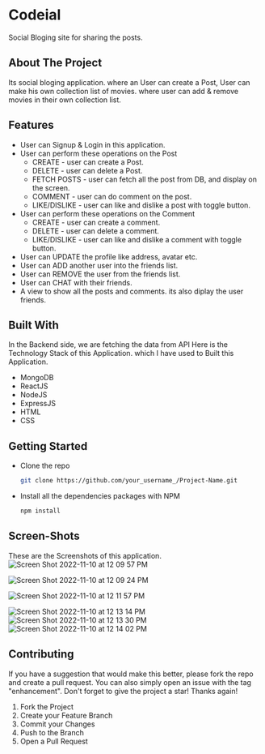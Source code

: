 # Codeial
Social Bloging site for sharing the posts.

## About The Project
Its social bloging application. where an User can create a Post, 
User can make his own collection list of movies. where user can add & remove movies in their own collection list. 

## Features
-  User can Signup & Login in this application.
-  User can perform these operations on the Post
   -  CREATE - user can create a Post. 
   -  DELETE - user can delete a Post.
   -  FETCH POSTS - user can fetch all the post from DB, and display on the screen. 
   -  COMMENT - user can do comment on the post.
   -  LIKE/DISLIKE - user can like and dislike a post with toggle button.
-  User can perform these operations on the Comment
   -  CREATE - user can create a comment. 
   -  DELETE - user can delete  a comment.
   -  LIKE/DISLIKE - user can like and dislike a comment with toggle button.
-  User can UPDATE the profile like address, avatar etc.
-  User can ADD another user into the friends list.
-  User can REMOVE the user from the friends list.
-  User can CHAT with their friends.
-  A view to show all the posts and comments. its also diplay the user friends.

## Built With

In the Backend side, we are fetching the data from API
Here is the Technology Stack of this Application. which I have used to Built this Application.

 -  MongoDB
 -  ReactJS
 -  NodeJS
 -  ExpressJS
 -  HTML
 -  CSS

<!-- GETTING STARTED -->

## Getting Started

- Clone the repo
   ```sh
   git clone https://github.com/your_username_/Project-Name.git
   ```
- Install all the dependencies packages with NPM
   ```sh
   npm install
   ```

## Screen-Shots 

These are the Screenshots of this application.
![Screen Shot 2022-11-10 at 12 09 57 PM](https://user-images.githubusercontent.com/25861228/201019759-965e77f5-1604-4cf8-819e-b787e45cbb6b.png)

![Screen Shot 2022-11-10 at 12 09 24 PM](https://user-images.githubusercontent.com/25861228/201019780-f5b94b50-4898-437b-8658-ac52c8a80483.png)

![Screen Shot 2022-11-10 at 12 11 57 PM](https://user-images.githubusercontent.com/25861228/201019789-90ef930e-8f1b-4661-b0be-fe289dbe3fb9.png)

![Screen Shot 2022-11-10 at 12 13 14 PM](https://user-images.githubusercontent.com/25861228/201019800-4d2b0ddc-9c70-4ecb-b51d-69a9650f09ae.png)![Screen Shot 2022-11-10 at 12 13 30 PM](https://user-images.githubusercontent.com/25861228/201019820-daab5ef2-bf63-46a0-82fc-9a1b985f7d92.png)
![Screen Shot 2022-11-10 at 12 14 02 PM](https://user-images.githubusercontent.com/25861228/201019915-deb99458-23e2-42f2-8691-3adf92e89437.png)




      
      

<!-- CONTRIBUTING -->

## Contributing

If you have a suggestion that would make this better, please fork the repo and create a pull request. You can also simply open an issue with the tag "enhancement".
Don't forget to give the project a star! Thanks again!

1. Fork the Project
2. Create your Feature Branch
3. Commit your Changes
4. Push to the Branch
5. Open a Pull Request
